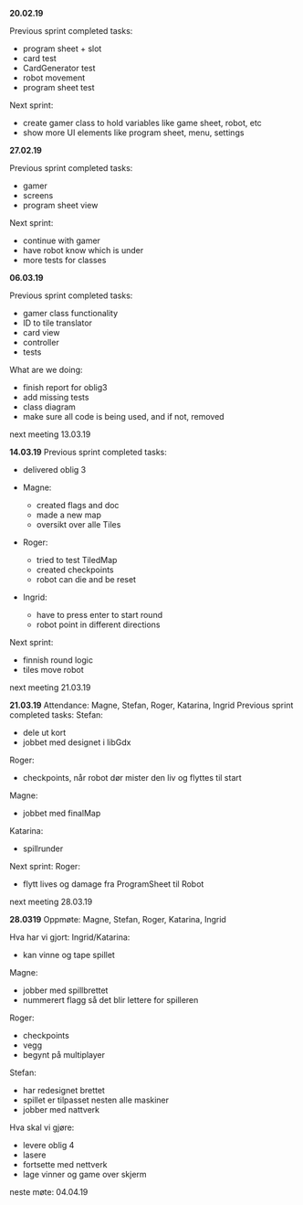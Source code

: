 **20.02.19**

Previous sprint completed tasks:
* program sheet + slot
* card test
* CardGenerator test
* robot movement
* program sheet test

Next sprint:
* create gamer class to hold variables like game sheet, robot, etc
* show more UI elements like program sheet, menu, settings


**27.02.19**

Previous sprint completed tasks:
* gamer
* screens
* program sheet view

Next sprint:
* continue with gamer
* have robot know which is under 
* more tests for classes


**06.03.19** 

Previous sprint completed tasks:
* gamer class functionality
* ID to tile translator
* card view
* controller
* tests

What are we doing:
* finish report for oblig3
* add missing tests
* class diagram
* make sure all code is being used, and if not, removed

next meeting 13.03.19


**14.03.19**
Previous sprint completed tasks:
* delivered oblig 3

* Magne:
  * created flags and doc
  * made a new map
  * oversikt over alle Tiles
  
* Roger:
  * tried to test TiledMap
  * created checkpoints 
  * robot can die and be reset
  
* Ingrid:
  * have to press enter to start round
  * robot point in different directions
  
Next sprint:
* finnish round logic
* tiles move robot

next meeting 21.03.19

**21.03.19**
Attendance: Magne, Stefan, Roger, Katarina, Ingrid
Previous sprint completed tasks:
Stefan: 
* dele ut kort
* jobbet med designet i libGdx 

Roger:
* checkpoints, når robot dør mister den liv og flyttes til start 

Magne:
* jobbet med finalMap

Katarina:
* spillrunder

Next sprint:
Roger:
* flytt lives og damage fra ProgramSheet til Robot

next meeting 28.03.19

**28.0319**
Oppmøte: Magne, Stefan, Roger, Katarina, Ingrid

Hva har vi gjort:
Ingrid/Katarina:
* kan vinne og tape spillet 
 
Magne:
* jobber med spillbrettet
* nummerert flagg så det blir lettere for spilleren
 
Roger:
* checkpoints
* vegg
* begynt på multiplayer

Stefan: 
* har redesignet brettet
 * spillet er tilpasset nesten alle maskiner
* jobber med nattverk

Hva skal vi gjøre:
* levere oblig 4
* lasere
* fortsette med nettverk
* lage vinner og game over skjerm

neste møte: 04.04.19







